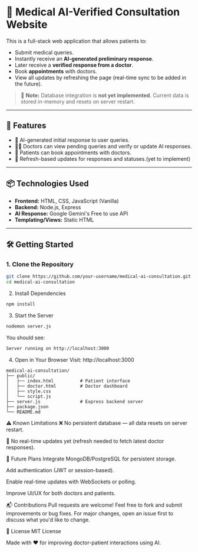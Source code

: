 # 🏥 Medical AI-Verified Consultation Website

This is a full-stack web application that allows patients to:
- Submit medical queries.
- Instantly receive an **AI-generated preliminary response**.
- Later receive a **verified response from a doctor**.
- Book **appointments** with doctors.
- View all updates by refreshing the page (real-time sync to be added in the future).

> 🔧 **Note:** Database integration is **not yet implemented**. Current data is stored in-memory and resets on server restart.

---

## 🚀 Features

- 🤖 AI-generated initial response to user queries.
- 👨‍⚕️ Doctors can view pending queries and verify or update AI responses.
- 👥 Patients can book appointments with doctors.
- 🔄 Refresh-based updates for responses and statuses.(yet to implement)

---

## 📦 Technologies Used

- **Frontend:** HTML, CSS, JavaScript (Vanilla)
- **Backend:** Node.js, Express
- **AI Response:** Google Gemini's Free to use API
- **Templating/Views:** Static HTML

---

## 🛠️ Getting Started

### 1. Clone the Repository

```bash
git clone https://github.com/your-username/medical-ai-consultation.git
cd medical-ai-consultation
```
2. Install Dependencies
```bash
npm install
```
3. Start the Server
```bash
nodemon server.js
```
You should see:
```bash
Server running on http://localhost:3000
```
4. Open in Your Browser
Visit: http://localhost:3000

``` 📁 Project Structure
medical-ai-consultation/
├── public/
│   ├── index.html          # Patient interface
│   ├── doctor.html         # Doctor dashboard
│   ├── style.css
│   └── script.js
├── server.js               # Express backend server
├── package.json
└── README.md
```
⚠️ Known Limitations
❌ No persistent database — all data resets on server restart.

📡 No real-time updates yet (refresh needed to fetch latest doctor responses).

🧠 Future Plans
Integrate MongoDB/PostgreSQL for persistent storage.

Add authentication (JWT or session-based).

Enable real-time updates with WebSockets or polling.

Improve UI/UX for both doctors and patients.

📬 Contributions
Pull requests are welcome! Feel free to fork and submit improvements or bug fixes. For major changes, open an issue first to discuss what you'd like to change.

📄 License
MIT License

Made with ❤️ for improving doctor-patient interactions using AI.







